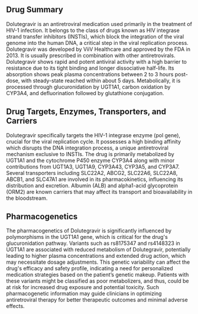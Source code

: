 ## Drug Summary
Dolutegravir is an antiretroviral medication used primarily in the treatment of HIV-1 infection. It belongs to the class of drugs known as HIV integrase strand transfer inhibitors (INSTIs), which block the integration of the viral genome into the human DNA, a critical step in the viral replication process. Dolutegravir was developed by ViiV Healthcare and approved by the FDA in 2013. It is usually prescribed in combination with other antiretrovirals. Dolutegravir shows rapid and potent antiviral activity with a high barrier to resistance due to its tight binding and longer dissociative half-life. Its absorption shows peak plasma concentrations between 2 to 3 hours post-dose, with steady-state reached within about 5 days. Metabolically, it is processed through glucuronidation by UGT1A1, carbon oxidation by CYP3A4, and defluorination followed by glutathione conjugation.

## Drug Targets, Enzymes, Transporters, and Carriers
Dolutegravir specifically targets the HIV-1 integrase enzyme (pol gene), crucial for the viral replication cycle. It possesses a high binding affinity which disrupts the DNA integration process, a unique antiretroviral mechanism exclusive to INSTIs. The drug is primarily metabolized by UGT1A1 and the cytochrome P450 enzyme CYP3A4 along with minor contributions from UGT1A3, UGT1A9, CYP3A43, CYP3A5, and CYP3A7. Several transporters including SLC22A2, ABCG2, SLC22A6, SLC22A8, ABCB1, and SLC47A1 are involved in its pharmacokinetics, influencing its distribution and excretion. Albumin (ALB) and alpha1-acid glycoprotein (ORM2) are known carriers that may affect its transport and bioavailability in the bloodstream.

## Pharmacogenetics
The pharmacogenetics of Dolutegravir is significantly influenced by polymorphisms in the UGT1A1 gene, which is critical for the drug's glucuronidation pathway. Variants such as rs8175347 and rs4148323 in UGT1A1 are associated with reduced metabolism of Dolutegravir, potentially leading to higher plasma concentrations and extended drug action, which may necessitate dosage adjustments. This genetic variability can affect the drug's efficacy and safety profile, indicating a need for personalized medication strategies based on the patient’s genetic makeup. Patients with these variants might be classified as poor metabolizers, and thus, could be at risk for increased drug exposure and potential toxicity. Such pharmacogenetic information may guide clinicians in optimizing antiretroviral therapy for better therapeutic outcomes and minimal adverse effects.